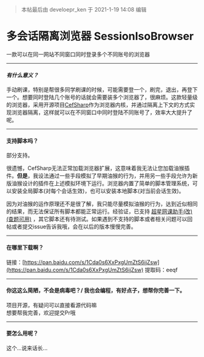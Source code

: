 > 本帖最后由 develoepr_ken 于 2021-1-19 14:08 编辑

# **多会话隔离浏览器 SessionIsoBrowser**

一款可以在同一网站不同窗口同时登录多个不同账号的浏览器

---

#### ***有什么意义？***

手动刷课，特别是帮很多同学刷课的时候，可能需要登一个，刷完，退出，再登下一个。想要同时登陆几个账号的话就会需要装多个浏览器了，很麻烦。这款轻量级的浏览器，采用开源项目[CefSharp]()作为浏览器内核，并通过隔离上下文的方式实现浏览器隔离，这样就可以在不同窗口中同时登陆不同账号了，效率大大提升了呢。

---

#### **支持脚本吗？**

部分支持。

很遗憾，CefSharp无法正常加载浏览器扩展，这意味着我无法让您加载油猴插件。**但是**，我设法通过一些手段模拟了早期油猴的行为，并用另一些手段允许为新版油猴设计的插件在上述模拟环境下运行。浏览器内置了简单的脚本管理系统，可以安装全局脚本(对每个会话生效)，也可以安装本地脚本(对当前会话生效)。

因为对油猴的运作原理还不是很了解，我只能尽量模拟油猴的行为，达到近似相同的结果，而无法保证所有脚本都能正常运行。经验证，已支持 [超星网课助手(改)(查题可用)](https://bbs.tampermonkey.net.cn/thread-15-1-1.html) ，其它脚本还有待测试。如果遇到不支持的脚本或者相关问题可以回帖或者提交issue告诉我哦，会在以后的版本慢慢完善。

---

#### **在哪里下载啊？**

链接：[https://pan.baidu.com/s/1Cda0s6XxPxgUmZtS6ijZsw](https://pan.baidu.com/s/1Cda0s6XxPxgUmZtS6ijZsw)
提取码：eeqf

---

#### **你这这么简陋，不会是病毒吧？/ 我也会编程，有好点子，想帮你完善一下。**

项目开源，有疑问可以直接看源代码嘛  
想要帮我完善，欢迎提交Pr哦

---

#### **要怎么用呢？**

这个...说来话长...
